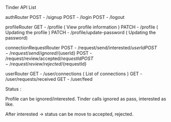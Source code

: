 Tinder API List

authRouter
POST - /signup
POST - /login
POST - /logout

profileRouter
GET - /profile ( View profile information )
PATCH - /profile ( Updating the profile )
PATCH - /profile/update-password ( Updating the password)

connectionRequestRouter
POST - /request/send/interested/${userId}
POST - /request/send/ignored/${userId}
POST - /request/review/accepted/${requestId}
POST - /request/review/rejected/${requestId}


userRouter
GET - /user/connections ( List of connections )
GET - /user/requests/received 
GET - /user/feed



Status : 

Profile can be ignored/interested. 
Tinder calls ignored as pass, interested as like. 


After interested -> status can be move to accepted, rejected. 